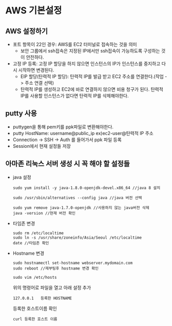 # AWS 기본설정

## AWS 설정하기
- 포트 항목이 22인 경우: AWS를 EC2 터미널로 접속하는 것을 의미
  - 보안 그룹에서 ssh접속은 지정된 IP에서만 ssh접속이 가능하도록 구성하는 것이 안전하다. 
- 고정 IP 등록: 고정 IP 할당을 하지 않으면 인스턴스의 IP가 인스턴스를 중지하고 다시 시작하면 변경된다.
  - EIP 할당(탄력적 IP 할당): 탄력적 IP를 발급 받고 EC2 주소를 연결한다.(작업 -> 주소 연결 선택) 
  - 탄력적 IP를 생성하고 EC2에 바로 연결하지 않으면 비용 청구가 된다. 탄력적 IP를 사용할 인스턴스가 없다면 탄력적 IP를 삭제해야한다.
  
## putty 사용
- puttygen을 통해 pem키를 ppk파일로 변환해야한다.
- putty HostName: username@public_ip ex)ec2-user@탄력적 IP 주소
- Connection -> SSH -> Auth 를 들어가서 ppk 파일 등록
- Session에서 현재 설정들 저장

## 아마존 리눅스 서버 생성 시 꼭 해야 할 설정들
- java 설정
  ```
  sudo yum install -y java-1.8.0-openjdk-devel.x86_64 //java 8 설치
  ```
  ```
  sudo /usr/sbin/alternatives --config java //java 버전 선택
  ```
  ```
  sudo yum remove java-1.7.0-openjdk //사용하지 않는 java버전 삭제
  java -version //현재 버전 확인
  ```
- 타임존 변경
  ```
  sudo rm /etc/localtime
  sudo ln -s /usr/share/zoneinfo/Asia/Seoul /etc/localtime
  date //타임존 확인
  ```
- Hostname 변경
  ```
  sudo hostnamectl set-hostname webserver.mydomain.com
  sudo reboot //재부팅후 hostname 변경 확인
  ```
  ```
  sudo vim /etc/hosts
  ```
  위의 명령어로 파일을 열고 아래 설정 추가
  ```
  127.0.0.1   등록한 HOSTNAME
  ```
  등록한 호스트이름 확인
  ```
  curl 등록한 호스트 이름
  ```
  